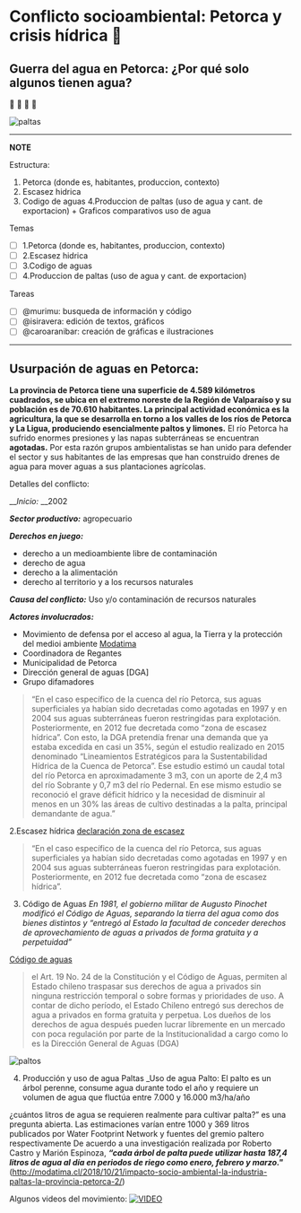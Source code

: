 # Conflicto socioambiental: Petorca y crisis hídrica :non-potable_water:
## Guerra del agua en Petorca: ¿Por qué solo algunos tienen agua? 
:avocado: :avocado: :avocado: :avocado:

![paltas](https://www.eldesconcierto.cl/wp-content/uploads/2019/08/foto-portada-1024x683.jpg)

---
**NOTE**

Estructura:
1. Petorca (donde es, habitantes, produccion, contexto)
2. Escasez hidrica
3. Codigo de aguas
4.Produccion de paltas (uso de agua y cant. de exportacion) + Graficos comparativos uso de agua 

Temas
- [ ] 1.Petorca (donde es, habitantes, produccion, contexto)
- [ ] 2.Escasez hidrica
- [ ] 3.Codigo de aguas
- [ ] 4.Produccion de paltas (uso de agua y cant. de exportacion)

Tareas
- [ ] @murimu: busqueda de información y código
- [ ] @isiravera: edición de textos, gráficos
- [ ] @caroaranibar: creación de gráficas e ilustraciones 

---


## Usurpación de aguas en Petorca:

__La provincia de Petorca tiene una superficie de 4.589 kilómetros cuadrados, se ubica en el extremo noreste de la Región de Valparaíso y su población es de 70.610 habitantes. La principal actividad económica es la agricultura, la que se desarrolla en torno a los valles de los ríos de Petorca y La Ligua, produciendo esencialmente paltos y limones.__
El río Petorca ha sufrido enormes presiones y las napas subterráneas se encuentran __agotadas.__ Por esta razón grupos ambientalistas se han unido para defender el sector y sus habitantes de las empresas que han construido drenes de agua para mover aguas a sus plantaciones agrícolas.

Detalles del conflicto:

__*Inicio:* __2002

__*Sector productivo:*__ agropecuario

__*Derechos en juego:*__
  - derecho a un medioambiente libre de contaminación
  - derecho de agua
  - derecho a la alimentación 
  - derecho al territorio y a los recursos naturales

__*Causa del conflicto:*__ Uso y/o contaminación de recursos naturales

__*Actores involucrados:*__
  - Movimiento de defensa por el acceso al agua, la Tierra y la protección del medioi ambiente [Modatima](http://modatima.cl/)
  - Coordinadora de Regantes
  - Municipalidad de Petorca
  - Dirección general de aguas [DGA]
  - Grupo difamadores


>“En el caso específico de la cuenca del río Petorca, sus aguas superficiales ya habían sido decretadas como agotadas en 1997 y en 2004 sus aguas subterráneas fueron restringidas para explotación. Posteriormente, en 2012 fue decretada como “zona de escasez hídrica”. Con esto, la DGA pretendía frenar una demanda que ya estaba excedida en casi un 35%, según el estudio realizado en 2015 denominado “Lineamientos Estratégicos para la Sustentabilidad Hídrica de la Cuenca de Petorca”. Ese estudio estimó un caudal total del río Petorca en aproximadamente 3 m3, con un aporte de 2,4 m3 del río Sobrante y 0,7 m3 del río Pedernal. En ese mismo estudio se reconoció el grave déficit hídrico y la necesidad de disminuir al menos en un 30% las áreas de cultivo destinadas a la palta, principal demandante de agua.”

2.Escasez hídrica 
[declaración zona de escasez](https://dga.mop.gob.cl/administracionrecursoshidricos/decretosZonasEscasez/Documents/DTR_81_2020_%20MOP.pdf)

>“En el caso específico de la cuenca del río Petorca, sus aguas superficiales ya habían sido decretadas como agotadas en 1997 y en 2004 sus aguas subterráneas fueron restringidas para explotación. Posteriormente, en 2012 fue decretada como “zona de escasez hídrica”. 

3. Código de Aguas
*En 1981, el gobierno militar de Augusto Pinochet modificó el Código de Aguas, separando la tierra del agua como dos bienes distintos y “entregó al Estado la facultad de conceder derechos de aprovechamiento de aguas a privados de forma gratuita y a perpetuidad”*

[Código de aguas](https://www.bcn.cl/leychile/navegar?idNorma=5605)
>el Art. 19 No. 24 de la Constitución y el Código de Aguas, permiten al Estado chileno traspasar sus derechos de agua a privados sin ninguna restricción temporal o sobre formas y prioridades de uso. A contar de dicho período, el Estado Chileno entregó sus derechos de agua a privados en forma gratuita y perpetua. Los dueños de los derechos de agua después pueden lucrar libremente en un mercado  con poca regulación por parte de la Institucionalidad a cargo como lo es la Dirección General de Aguas (DGA)

![paltos](https://static.dw.com/image/17281213_303.jpg)

4. Producción y uso de agua Paltas
_Uso de agua Palto:
El palto es un árbol perenne, consume agua durante todo el año y requiere un volumen de agua que fluctúa entre 7.000 y 16.000 m3/ha/año

¿cuántos litros de agua se requieren realmente para cultivar palta?” es una pregunta abierta. Las estimaciones varían entre 1000 y 369 litros publicados por Water Footprint Network y fuentes del gremio paltero respectivamente
De acuerdo a una investigación realizada por Roberto Castro y Marión Espinoza, __*“cada árbol de palta puede utilizar hasta 187,4 litros de agua al día en periodos de riego como enero, febrero y marzo."*__
(http://modatima.cl/2018/10/21/impacto-socio-ambiental-la-industria-paltas-la-provincia-petorca-2/)


Algunos videos del movimiento:
[![VIDEO](http://img.youtube.com/vi/yIi-KfktVCE/0.jpg)](http://www.youtube.com/watch?v=yIi-KfktVCE)


